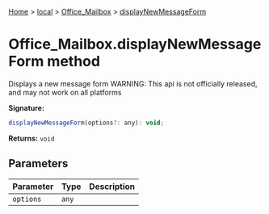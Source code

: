 [Home](./index) &gt; [local](local.md) &gt; [Office\_Mailbox](local.office_mailbox.md) &gt; [displayNewMessageForm](local.office_mailbox.displaynewmessageform.md)

# Office\_Mailbox.displayNewMessageForm method

Displays a new message form WARNING: This api is not officially released, and may not work on all platforms

**Signature:**
```javascript
displayNewMessageForm(options?: any): void;
```
**Returns:** `void`

## Parameters

|  Parameter | Type | Description |
|  --- | --- | --- |
|  `options` | `any` |  |

